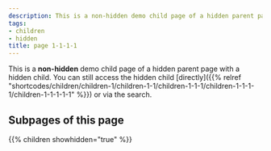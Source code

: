 ```yaml
---
description: This is a non-hidden demo child page of a hidden parent page
tags:
- children
- hidden
title: page 1-1-1-1
---
```


This is a **non-hidden** demo child page of a hidden parent page with a hidden child. You can still access the hidden child [directly]({{% relref "shortcodes/children/children-1/children-1-1/children-1-1-1/children-1-1-1-1/children-1-1-1-1-1" %}}) or via the search.

## Subpages of this page

{{% children showhidden="true" %}}
